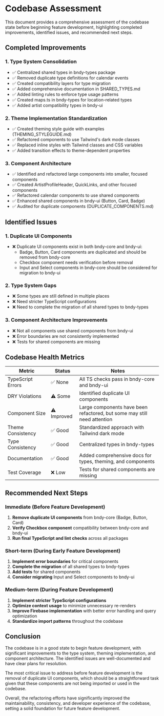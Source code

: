 # Codebase Assessment

This document provides a comprehensive assessment of the codebase state before beginning feature development, highlighting completed improvements, identified issues, and recommended next steps.

## Completed Improvements

### 1. Type System Consolidation
- ✅ Centralized shared types in bndy-types package
- ✅ Removed duplicate type definitions for calendar events
- ✅ Created compatibility layers for type migration
- ✅ Added comprehensive documentation in SHARED_TYPES.md
- ✅ Added linting rules to enforce type usage patterns
- ✅ Created maps.ts in bndy-types for location-related types
- ✅ Added artist compatibility types in bndy-ui

### 2. Theme Implementation Standardization
- ✅ Created theming style guide with examples (THEMING_STYLEGUIDE.md)
- ✅ Refactored components to use Tailwind's dark mode classes
- ✅ Replaced inline styles with Tailwind classes and CSS variables
- ✅ Added transition effects to theme-dependent properties

### 3. Component Architecture
- ✅ Identified and refactored large components into smaller, focused components
- ✅ Created ArtistProfileHeader, QuickLinks, and other focused components
- ✅ Refactored calendar components to use shared components
- ✅ Enhanced shared components in bndy-ui (Button, Card, Badge)
- ✅ Audited for duplicate components (DUPLICATE_COMPONENTS.md)

## Identified Issues

### 1. Duplicate UI Components
- ❌ Duplicate UI components exist in both bndy-core and bndy-ui:
  - Badge, Button, Card components are duplicated and should be removed from bndy-core
  - Checkbox component needs verification before removal
  - Input and Select components in bndy-core should be considered for migration to bndy-ui

### 2. Type System Gaps
- ❌ Some types are still defined in multiple places
- ❌ Need stricter TypeScript configurations
- ❌ Need to complete the migration of all shared types to bndy-types

### 3. Component Architecture Improvements
- ❌ Not all components use shared components from bndy-ui
- ❌ Error boundaries are not consistently implemented
- ❌ Tests for shared components are missing

## Codebase Health Metrics

| Metric | Status | Notes |
|--------|--------|-------|
| TypeScript Errors | ✅ None | All TS checks pass in bndy-core and bndy-ui |
| DRY Violations | ⚠️ Some | Identified duplicate UI components |
| Component Size | ⚠️ Improved | Large components have been refactored, but some may still need attention |
| Theme Consistency | ✅ Good | Standardized approach with Tailwind dark mode |
| Type Consistency | ✅ Good | Centralized types in bndy-types |
| Documentation | ✅ Good | Added comprehensive docs for types, theming, and components |
| Test Coverage | ❌ Low | Tests for shared components are missing |

## Recommended Next Steps

### Immediate (Before Feature Development)
1. **Remove duplicate UI components** from bndy-core (Badge, Button, Card)
2. **Verify Checkbox component** compatibility between bndy-core and bndy-ui
3. **Run final TypeScript and lint checks** across all packages

### Short-term (During Early Feature Development)
1. **Implement error boundaries** for critical components
2. **Complete the migration** of all shared types to bndy-types
3. **Add tests** for shared components
4. **Consider migrating** Input and Select components to bndy-ui

### Medium-term (During Feature Development)
1. **Implement stricter TypeScript configurations**
2. **Optimize context usage** to minimize unnecessary re-renders
3. **Improve Firebase implementation** with better error handling and query optimization
4. **Standardize import patterns** throughout the codebase

## Conclusion

The codebase is in a good state to begin feature development, with significant improvements to the type system, theming implementation, and component architecture. The identified issues are well-documented and have clear plans for resolution.

The most critical issue to address before feature development is the removal of duplicate UI components, which should be a straightforward task given that these components are not being imported or used in the codebase.

Overall, the refactoring efforts have significantly improved the maintainability, consistency, and developer experience of the codebase, setting a solid foundation for future feature development.
